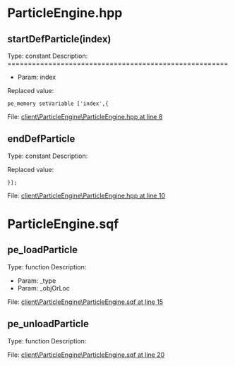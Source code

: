 # ParticleEngine.hpp

## startDefParticle(index)

Type: constant
Description: ======================================================
- Param: index

Replaced value:
```sqf
pe_memory setVariable ['index',{
```
File: [client\ParticleEngine\ParticleEngine.hpp at line 8](../../../Src/client/ParticleEngine/ParticleEngine.hpp#L8)
## endDefParticle

Type: constant
Description: 


Replaced value:
```sqf
}];
```
File: [client\ParticleEngine\ParticleEngine.hpp at line 10](../../../Src/client/ParticleEngine/ParticleEngine.hpp#L10)
# ParticleEngine.sqf

## pe_loadParticle

Type: function
Description: 
- Param: _type
- Param: _objOrLoc

File: [client\ParticleEngine\ParticleEngine.sqf at line 15](../../../Src/client/ParticleEngine/ParticleEngine.sqf#L15)
## pe_unloadParticle

Type: function
Description: 


File: [client\ParticleEngine\ParticleEngine.sqf at line 20](../../../Src/client/ParticleEngine/ParticleEngine.sqf#L20)
